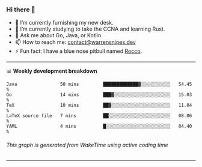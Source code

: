 ### Hi there 👋

- 🔭 I’m currently furnishing my new desk.
- 🌱 I’m currently studying to take the CCNA and learning Rust.
- 💬 Ask me about Go, Java, or Kotlin.
- 📫 How to reach me: contact@warrensnipes.dev
- ⚡ Fun fact: I have a blue nose pitbull named [Rocco](https://i.imgur.com/iLsSCKu.jpg).

-------

📊 **Weekly development breakdown**
<!--START_SECTION:waka-->
```text
Java                50 mins         █████████████▓░░░░░░░░░░░   54.45 % 
Go                  14 mins         ███▓░░░░░░░░░░░░░░░░░░░░░   15.03 % 
TeX                 10 mins         ██▓░░░░░░░░░░░░░░░░░░░░░░   11.04 % 
LaTeX source file   7 mins          ██░░░░░░░░░░░░░░░░░░░░░░░   08.06 % 
YAML                4 mins          █░░░░░░░░░░░░░░░░░░░░░░░░   04.40 % 
```
<!--END_SECTION:waka-->
###### *This graph is generated from WakeTime using active coding time*
-------
